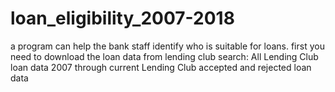 # loan_eligibility_2007-2018
a program can help the bank staff identify who is suitable for loans.
first you need to download the loan data from lending club search:
All Lending Club loan data
2007 through current Lending Club accepted and rejected loan data
